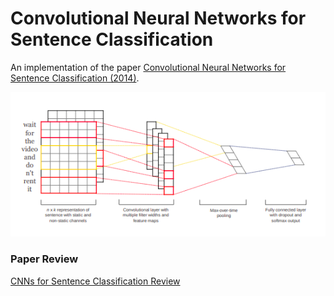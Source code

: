 # Convolutional Neural Networks for Sentence Classification

An implementation of the paper [Convolutional Neural Networks for Sentence Classification (2014)](https://www.aclweb.org/anthology/D14-1181.pdf).

![](./imgs/cnn4sc.png)

### Paper Review
[CNNs for Sentence Classification Review](https://github.com/EugeneRyu/NLP_CNNs_for_SC/wiki/%5BPaper-Review%5D-Convolutional-Neural-Networks-for-Sentence-Classification)
